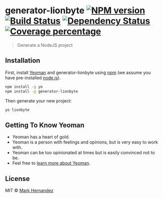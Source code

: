 # generator-lionbyte [![NPM version][npm-image]][npm-url] [![Build Status][travis-image]][travis-url] [![Dependency Status][daviddm-image]][daviddm-url] [![Coverage percentage][coveralls-image]][coveralls-url]
> Generate a NodeJS project

## Installation

First, install [Yeoman](http://yeoman.io) and generator-lionbyte using [npm](https://www.npmjs.com/) (we assume you have pre-installed [node.js](https://nodejs.org/)).

```bash
npm install -g yo
npm install -g generator-lionbyte
```

Then generate your new project:

```bash
yo lionbyte
```

## Getting To Know Yeoman

 * Yeoman has a heart of gold.
 * Yeoman is a person with feelings and opinions, but is very easy to work with.
 * Yeoman can be too opinionated at times but is easily convinced not to be.
 * Feel free to [learn more about Yeoman](http://yeoman.io/).

## License

MIT © [Mark Hernandez]()


[npm-image]: https://badge.fury.io/js/generator-lionbyte.svg
[npm-url]: https://npmjs.org/package/generator-lionbyte
[travis-image]: https://travis-ci.org/MarkH817/generator-lionbyte.svg?branch=master
[travis-url]: https://travis-ci.org/MarkH817/generator-lionbyte
[daviddm-image]: https://david-dm.org/MarkH817/generator-lionbyte.svg?theme=shields.io
[daviddm-url]: https://david-dm.org/MarkH817/generator-lionbyte
[coveralls-image]: https://coveralls.io/repos/MarkH817/generator-lionbyte/badge.svg
[coveralls-url]: https://coveralls.io/r/MarkH817/generator-lionbyte
